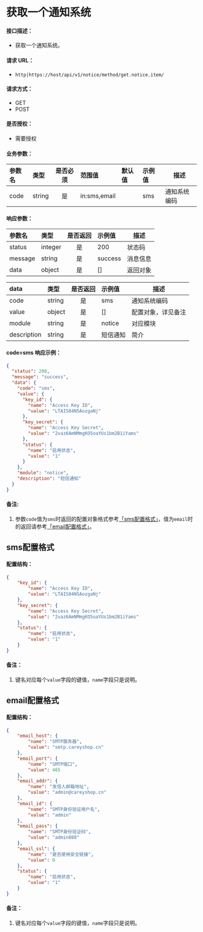 # 获取一个通知系统

#### 接口描述：
- 获取一个通知系统。

#### 请求 URL：
- `http|https://host/api/v1/notice/method/get.notice.item/`

#### 请求方式：
- GET
- POST

#### 是否授权：
- 需要授权

#### 业务参数：
|参数名|类型|是否必须|范围值|默认值|示例值|描述|
|:----|:---|:---:|:-----|:-----|:-----|-----|
|code |string |是 |in:sms,email | |sms |通知系统编码 |

#### 响应参数：
|参数名|类型|是否返回|示例值|描述|
|:-----|:-----|:---:|:-----|-----|
|status |integer |是 |200 |状态码 |
|message |string |是 |success |消息信息 |
|data |object |是 |[] |返回对象 |

|data|类型|是否返回|示例值|描述|
|:-----|:-----|:---:|:-----|-----|
|code |string |是 |sms |通知系统编码 |
|value |object |是 |[] |配置对象，详见备注 |
|module |string |是 |notice |对应模块 |
|description |string |是 |短信通知 |简介 |

#### code=sms 响应示例：
```json
{
  "status": 200,
  "message": "success",
  "data": {
    "code": "sms",
    "value": {
      "key_id": {
        "name": "Access Key ID",
        "value": "LTAIS84N5AozgaNj"
      },
      "key_secret": {
        "name": "Access Key Secret",
        "value": "2vaz6AmNMmgKO5oaYUs1bm2B1iYams"
      },
      "status": {
        "name": "启用状态",
        "value": "1"
      }
    },
    "module": "notice",
    "description": "短信通知"
  }
}
```

#### 备注:
1. 参数`code`值为`sms`时返回的配置对象格式参考[「sms配置格式」](https://doc.careyshop.cn/docs/admin_api/a-21528124161 "「sms配置格式」")，值为`email`时的返回请参考[「email配置格式」](https://doc.careyshop.cn/docs/admin_api/a-21528124204 "「email配置格式」")。

## sms配置格式

#### 配置结构：
```json
{
    "key_id": {
        "name": "Access Key ID",
        "value": "LTAIS84N5AozgaNj"
    },
    "key_secret": {
        "name": "Access Key Secret",
        "value": "2vaz6AmNMmgKO5oaYUs1bm2B1iYams"
    },
    "status": {
        "name": "启用状态",
        "value": "1"
    }
}
```

#### 备注：
1. 键名对应每个`value`字段的键值，`name`字段只是说明。

## email配置格式

#### 配置结构：
```json
{
    "email_host": {
        "name": "SMTP服务器",
        "value": "smtp.careyshop.cn"
    },
    "email_port": {
        "name": "SMTP端口",
        "value": 465
    },
    "email_addr": {
        "name": "发信人邮箱地址",
        "value": "admin@careyshop.cn"
    },
    "email_id": {
        "name": "SMTP身份验证用户名",
        "value": "admin"
    },
    "email_pass": {
        "name": "SMTP身份验证码",
        "value": "admin888"
    },
    "email_ssl": {
        "name": "是否使用安全链接",
        "value": 0
    },
    "status": {
        "name": "启用状态",
        "value": "1"
    }
}
```

#### 备注：
1. 键名对应每个`value`字段的键值，`name`字段只是说明。